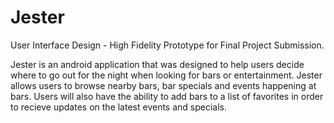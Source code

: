 # Jester
User Interface Design - High Fidelity Prototype for Final Project Submission.

Jester is an android application that was designed to help users decide where to go out for the night when looking for bars or entertainment. Jester allows users to browse nearby bars, bar specials and events happening at bars. Users will also have the ability to add bars to a list of favorites in order to recieve updates on the latest events and specials.
